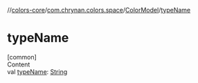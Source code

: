 //[colors-core](../../../index.md)/[com.chrynan.colors.space](../index.md)/[ColorModel](index.md)/[typeName](type-name.md)



# typeName  
[common]  
Content  
val [typeName](type-name.md): [String](https://kotlinlang.org/api/latest/jvm/stdlib/kotlin/-string/index.html)  



